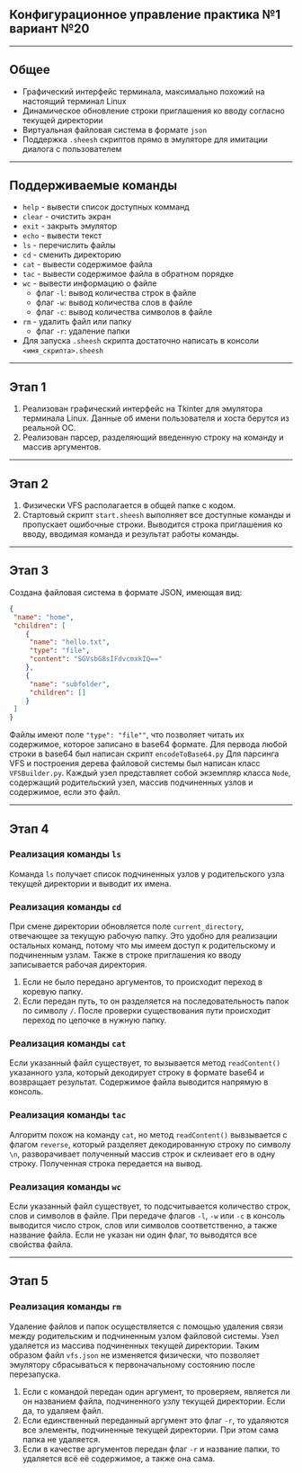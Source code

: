 ## Конфигурационное управление практика №1 вариант №20

----

## Общее
- Графический интерфейс терминала, максимально похожий на настоящий терминал Linux
- Динамическое обновление строки приглашения ко вводу согласно текущей директории
- Виртуальная файловая система в формате `json`
- Поддержка `.sheesh` скриптов прямо в эмуляторе для имитации диалога с пользователем
----
## Поддерживаемые команды

- `help` - вывести список доступных комманд
- `clear` - очистить экран
- `exit` - закрыть эмулятор
- `echo` - вывести текст
- `ls` - перечислить файлы
- `cd` - сменить директорию
- `cat` - вывести содержимое файла
- `tac` - вывести содержимое файла в обратном порядке
- `wc` - вывести информацию о файле
    - флаг `-l`: вывод количества строк в файле
    - флаг `-w`: вывод количества слов в файле
    - флаг `-c`: вывод количества символов в файле
- `rm` - удалить файл или папку
    - флаг `-r`: удаление папки 
- Для запуска `.sheesh` скрипта достаточно написать в консоли `<имя_скрипта>.sheesh`
----
## Этап 1
1) Реализован графический интерфейс на Tkinter для эмулятора терминала Linux. Данные об имени пользователя и хоста берутся из реальной ОС.
2) Реализован парсер, разделяющий введенную строку на команду и массив аргументов.

----
## Этап 2
1) Физически VFS располагается в общей папке с кодом.
2) Стартовый скрипт `start.sheesh` выполняет все доступные команды и пропускает ошибочные строки. Выводится строка приглашения ко вводу, вводимая команда и результат работы команды.

----
## Этап 3
Создана файловая система в формате JSON, имеющая вид:
```json
{
 "name": "home",
 "children": [
    {
     "name": "hello.txt",
     "type": "file",
     "content": "SGVsbG8sIFdvcmxkIQ=="
    },
    {
     "name": "subfolder",
     "children": []
    }
 ]
}
```
Файлы имеют поле `"type": "file""`, что позволяет читать их содержимое, которое записано в base64 формате. Для первода любой строки в base64 был написан скрипт `encodeToBase64.py`
Для парсинга VFS и построения дерева файловой системы был написан класс `VFSBuilder.py`. Каждый узел представляет собой экземпляр класса `Node`, содержащий родительский узел, массив подчиненных узлов и содержимое, если это файл.

----
## Этап 4
### Реализация команды `ls`
Команда `ls` получает список подчиненных узлов у родительского узла текущей директории и выводит их имена.
### Реализация команды `cd`
При смене директории обновляется поле `current_directory`, отвечающее за текущую рабочую папку. Это удобно для реализации остальных команд, потому что мы имеем доступ к родительскому и подчиненным узлам. Также в строке приглашения ко вводу записывается рабочая директория.
1) Если не было передано аргументов, то происходит переход в коревую папку.
2) Если передан путь, то он разделяется на последовательность папок по символу `/`. После проверки существования пути происходит переход по цепочке в нужную папку.
### Реализация команды `cat`
Если указанный файл существует, то вызывается метод `readContent()` указанного узла, который декодирует строку в формате base64 и возвращает результат. Содержимое файла выводится напрямую в консоль.
### Реализация команды `tac`
Алгоритм похож на команду `cat`, но метод `readContent()` вывзывается с флагом `reverse`, который разделяет декодированную строку по символу `\n`, разворачивает полученный массив строк и склеивает его в одну строку. Полученная строка передается на вывод.
### Реализация команды `wc`
Если указанный файл существует, то подсчитывается количество строк, слов и символов в файле. При передаче флагов `-l`, `-w` или `-c` в консоль выводится число строк, слов или символов соответственно, а также название файла. Если не указан ни один флаг, то выводятся все свойства файла.

---
## Этап 5
### Реализация команды `rm`
Удаление файлов и папок осуществляется с помощью удаления связи между родительским и подчиненным узлом файловой системы. Узел удаляется из массива подчиненных текущей директории. Таким образом файл `vfs.json` не изменяется физически, что позволяет эмулятору сбрасываться к первоначальному состоянию после перезапуска.
1) Если с командой передан один аргумент, то проверяем, является ли он названием файла, подчиненного узлу текущей директории. Если да, то удаляем файл. 
2) Если единственный переданный аргумент это флаг `-r`, то удаляются все элементы, подчиненные текущей директории. При этом сама папка не удаляется.
3) Если в качестве аргументов передан флаг `-r` и название папки, то удаляется всё её содержимое, а также она сама.

